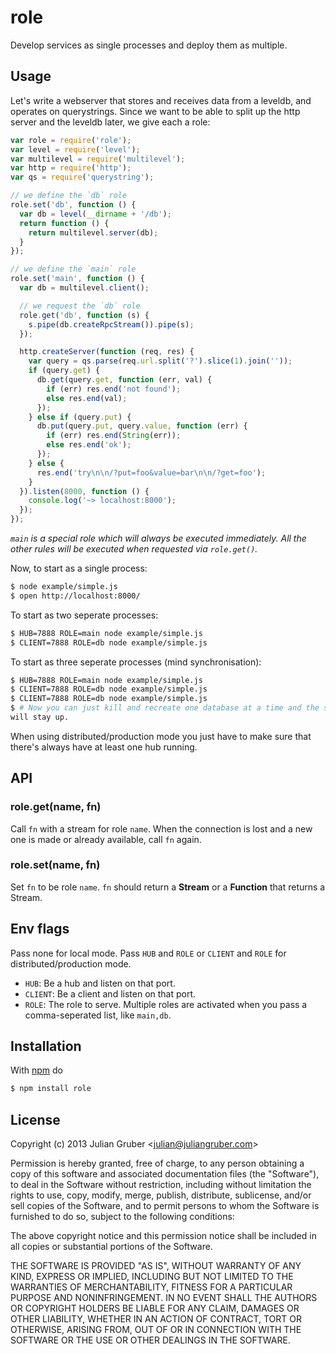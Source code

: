 
# role

Develop services as single processes and deploy them as multiple.

## Usage

Let's write a webserver that stores and receives data from a leveldb, and
operates on querystrings. Since we want to be able to split up the http
server and the leveldb later, we give each a role:

```js
var role = require('role');
var level = require('level');
var multilevel = require('multilevel');
var http = require('http');
var qs = require('querystring');

// we define the `db` role
role.set('db', function () {
  var db = level(__dirname + '/db');
  return function () {
    return multilevel.server(db);
  }
});

// we define the `main` role
role.set('main', function () {
  var db = multilevel.client();

  // we request the `db` role
  role.get('db', function (s) {
    s.pipe(db.createRpcStream()).pipe(s);
  });

  http.createServer(function (req, res) {
    var query = qs.parse(req.url.split('?').slice(1).join(''));
    if (query.get) {
      db.get(query.get, function (err, val) {
        if (err) res.end('not found');
        else res.end(val);
      });
    } else if (query.put) {
      db.put(query.put, query.value, function (err) {
        if (err) res.end(String(err));
        else res.end('ok');
      });
    } else {
      res.end('try\n\n/?put=foo&value=bar\n\n/?get=foo');
    }
  }).listen(8000, function () {
    console.log('~> localhost:8000');
  });
});
```

*`main` is a special role which will always be executed immediately. All the
other rules will be executed when requested via `role.get()`.*

Now, to start as a single process:

```bash
$ node example/simple.js
$ open http://localhost:8000/
```

To start as two seperate processes:

```bash
$ HUB=7888 ROLE=main node example/simple.js 
$ CLIENT=7888 ROLE=db node example/simple.js 
```

To start as three seperate processes (mind synchronisation):

```bash
$ HUB=7888 ROLE=main node example/simple.js 
$ CLIENT=7888 ROLE=db node example/simple.js 
$ CLIENT=7888 ROLE=db node example/simple.js 
$ # Now you can just kill and recreate one database at a time and the site
will stay up.
```

When using distributed/production mode you just have to make sure that there's
always have at least one hub running.

## API

### role.get(name, fn)

Call `fn` with a stream for role `name`. When the connection is lost and a new
one is made or already available, call `fn` again.

### role.set(name, fn)

Set `fn` to be role `name`. `fn` should return a **Stream** or a **Function**
that returns a Stream.

## Env flags

Pass none for local mode. Pass `HUB` and `ROLE` or `CLIENT` and `ROLE` for
distributed/production mode.

* `HUB`: Be a hub and listen on that port.
* `CLIENT`: Be a client and listen on that port.
* `ROLE`: The role to serve. Multiple roles are activated when you pass a comma-seperated list, like `main,db`.

## Installation

With [npm](http://npmjs.org) do

```bash
$ npm install role
```

## License

Copyright (c) 2013 Julian Gruber &lt;julian@juliangruber.com&gt;

Permission is hereby granted, free of charge, to any person obtaining a copy
of this software and associated documentation files (the "Software"), to deal
in the Software without restriction, including without limitation the rights
to use, copy, modify, merge, publish, distribute, sublicense, and/or sell
copies of the Software, and to permit persons to whom the Software is
furnished to do so, subject to the following conditions:

The above copyright notice and this permission notice shall be included in
all copies or substantial portions of the Software.

THE SOFTWARE IS PROVIDED "AS IS", WITHOUT WARRANTY OF ANY KIND, EXPRESS OR
IMPLIED, INCLUDING BUT NOT LIMITED TO THE WARRANTIES OF MERCHANTABILITY,
FITNESS FOR A PARTICULAR PURPOSE AND NONINFRINGEMENT. IN NO EVENT SHALL THE
AUTHORS OR COPYRIGHT HOLDERS BE LIABLE FOR ANY CLAIM, DAMAGES OR OTHER
LIABILITY, WHETHER IN AN ACTION OF CONTRACT, TORT OR OTHERWISE, ARISING FROM,
OUT OF OR IN CONNECTION WITH THE SOFTWARE OR THE USE OR OTHER DEALINGS IN
THE SOFTWARE.
